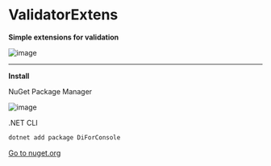 # ValidatorExtens

**Simple extensions for validation**

![image](https://user-images.githubusercontent.com/55326490/175799951-66900e98-ec15-4be1-b21e-8b05deae0281.png)

------
**Install**

NuGet Package Manager

![image](https://user-images.githubusercontent.com/55326490/175799394-f782ddb4-35cb-4402-b60f-0dee5af6f6a2.png)

.NET CLI

```powershell
dotnet add package DiForConsole
```
[Go to nuget.org](https://www.nuget.org/packages/ValidatorExtens/)

